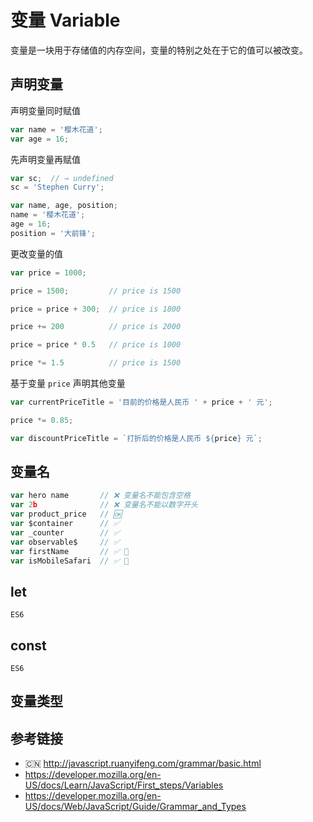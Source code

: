 # 变量 Variable

变量是一块用于存储值的内存空间，变量的特别之处在于它的值可以被改变。

## 声明变量
声明变量同时赋值
```javascript
var name = '樱木花道';
var age = 16;
```

先声明变量再赋值
```javascript
var sc;  // → undefined
sc = 'Stephen Curry';
```
```javascript
var name, age, position;
name = '樱木花道';
age = 16;
position = '大前锋';
```

更改变量的值
```javascript
var price = 1000;

price = 1500;         // price is 1500

price = price + 300;  // price is 1800

price += 200          // price is 2000

price = price * 0.5   // price is 1000

price *= 1.5          // price is 1500
```

基于变量 `price` 声明其他变量
```javascript
var currentPriceTitle = '目前的价格是人民币 ' + price + ' 元';

price *= 0.85;

var discountPriceTitle = `打折后的价格是人民币 ${price} 元`;
```


## 变量名
```javascript
var hero name       // ❌ 变量名不能包含空格
var 2b              // ❌ 变量名不能以数字开头
var product_price   // 🆗
var $container      // ✅ 
var _counter        // ✅
var observable$     // ✅ 
var firstName       // ✅ 💯
var isMobileSafari  // ✅ 💯
```

## let
`ES6`

## const
`ES6`

## 变量类型


## 参考链接
* 🇨🇳 http://javascript.ruanyifeng.com/grammar/basic.html
* https://developer.mozilla.org/en-US/docs/Learn/JavaScript/First_steps/Variables
* https://developer.mozilla.org/en-US/docs/Web/JavaScript/Guide/Grammar_and_Types
